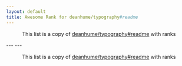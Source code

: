 ```yaml
---
layout: default
title: Awesome Rank for deanhume/typography#readme
---
```


<p align="center">
	This list is a copy of <a href="https://github.com/deanhume/typography#readme">deanhume/typography#readme</a> with ranks
</p>
---
---
<p align="center">
	This list is a copy of <a href="https://github.com/deanhume/typography#readme">deanhume/typography#readme</a> with ranks
</p>
